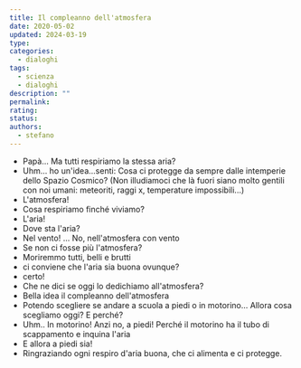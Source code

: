 ```yaml
---
title: Il compleanno dell'atmosfera
date: 2020-05-02
updated: 2024-03-19
type: 
categories:
  - dialoghi
tags:
  - scienza
  - dialoghi
description: ""
permalink: 
rating: 
status: 
authors:
  - stefano
---
```


- Papà... Ma tutti respiriamo la stessa aria?
- Uhm... ho un'idea...senti: Cosa ci protegge da sempre dalle intemperie dello Spazio Cosmico? (Non illudiamoci che là fuori siano molto gentili con noi umani: meteoriti, raggi x, temperature impossibili...)
- L'atmosfera!
- Cosa respiriamo finché viviamo?
- L'aria!
- Dove sta l'aria?
- Nel vento! ... No, nell'atmosfera con vento
- Se non ci fosse più l'atmosfera?
- Moriremmo tutti, belli e brutti
- ci conviene che l'aria sia buona ovunque?
- certo!
- Che ne dici se oggi lo dedichiamo all'atmosfera?
- Bella idea il compleanno dell'atmosfera
- Potendo scegliere se andare a scuola a piedi o in motorino... Allora cosa scegliamo oggi? E perché?
- Uhm.. In motorino! Anzi no, a piedi! Perché il motorino ha il tubo di scappamento e inquina l'aria
- E allora a piedi sia!
- Ringraziando ogni respiro d'aria buona, che ci alimenta e ci protegge.
